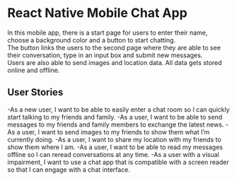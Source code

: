 # React Native Mobile Chat App
In this mobile app, there is a start page for users to enter their name, choose a background color and a button to start chatting.  
The button links the users to the second page where they are able to see their conversation, type in an input box and submit new messages.  
Users are also able to send images and location data.  All data gets stored online and offline.

## User Stories
-As a new user, I want to be able to easily enter a chat room so I can quickly start talking to my
friends and family.
-As a user, I want to be able to send messages to my friends and family members to exchange
the latest news.
-As a user, I want to send images to my friends to show them what I’m currently doing.
-As a user, I want to share my location with my friends to show them where I am.
-As a user, I want to be able to read my messages offline so I can reread conversations at any
time.
-As a user with a visual impairment, I want to use a chat app that is compatible with a screen
reader so that I can engage with a chat interface.
